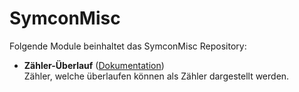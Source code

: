 # SymconMisc

Folgende Module beinhaltet das SymconMisc Repository:

- __Zähler-Überlauf__ ([Dokumentation](ZaehlerUeberlauf))  
	Zähler, welche überlaufen können als Zähler dargestellt werden.
